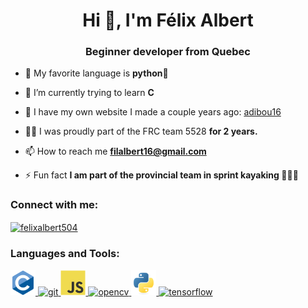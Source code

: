<h1 align="center">Hi 👋, I'm Félix Albert</h1>
<h3 align="center">Beginner developer from Quebec</h3>

- 🔭 My favorite language is **python🐍**

- 🌱 I’m currently trying to learn **C**

- 👯 I have my own website I made a couple years ago: [adibou16](adibou16.github.io)

- 👨‍💻 I was proudly part of the FRC team 5528 **for 2 years.**

- 📫 How to reach me **filalbert16@gmail.com**

- ⚡ Fun fact **I am part of the provincial team in sprint kayaking 🚣🏽‍♂️**

<h3 align="left">Connect with me:</h3>
<p align="left">
<a href="https://instagram.com/felixalbert504" target="blank"><img align="center" src="https://raw.githubusercontent.com/rahuldkjain/github-profile-readme-generator/master/src/images/icons/Social/instagram.svg" alt="felixalbert504" height="30" width="40" /></a>
</p>

<h3 align="left">Languages and Tools:</h3>
<p align="left"> <a href="https://www.cprogramming.com/" target="_blank" rel="noreferrer"> <img src="https://raw.githubusercontent.com/devicons/devicon/master/icons/c/c-original.svg" alt="c" width="40" height="40"/> </a> <a href="https://git-scm.com/" target="_blank" rel="noreferrer"> <img src="https://www.vectorlogo.zone/logos/git-scm/git-scm-icon.svg" alt="git" width="40" height="40"/> </a> <a href="https://developer.mozilla.org/en-US/docs/Web/JavaScript" target="_blank" rel="noreferrer"> <img src="https://raw.githubusercontent.com/devicons/devicon/master/icons/javascript/javascript-original.svg" alt="javascript" width="40" height="40"/> </a> <a href="https://www.linux.org/" target="_blank" rel="noreferrer">  </a> <a href="https://opencv.org/" target="_blank" rel="noreferrer"> <img src="https://www.vectorlogo.zone/logos/opencv/opencv-icon.svg" alt="opencv" width="40" height="40"/> </a> <a href="https://www.python.org" target="_blank" rel="noreferrer"> <img src="https://raw.githubusercontent.com/devicons/devicon/master/icons/python/python-original.svg" alt="python" width="40" height="40"/> </a> <a href="https://www.tensorflow.org" target="_blank" rel="noreferrer"> <img src="https://www.vectorlogo.zone/logos/tensorflow/tensorflow-icon.svg" alt="tensorflow" width="40" height="40"/> </a> </p>
